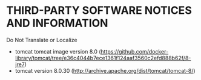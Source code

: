 # THIRD-PARTY SOFTWARE NOTICES AND INFORMATION
Do Not Translate or Localize


- tomcat tomcat image version 8.0 (https://github.com/docker-library/tomcat/tree/e36c4044b7ece1361f124aaf3560c2efd888b62f/8-jre7)
- tomcat version 8.0.30 (http://archive.apache.org/dist/tomcat/tomcat-8/)
